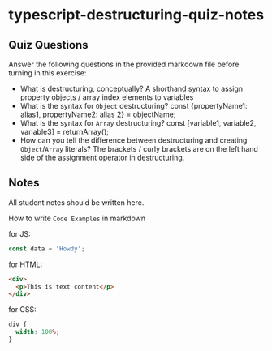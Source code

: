 # typescript-destructuring-quiz-notes

## Quiz Questions

Answer the following questions in the provided markdown file before turning in this exercise:

- What is destructuring, conceptually?
  A shorthand syntax to assign property objects / array index elements to variables
- What is the syntax for `Object` destructuring?
  const {propertyName1: alias1, propertyName2: alias 2} = objectName;
- What is the syntax for `Array` destructuring?
  const [variable1, variable2, variable3] = returnArray();
- How can you tell the difference between destructuring and creating `Object`/`Array` literals?
  The brackets / curly brackets are on the left hand side of the assignment operator in destructuring.

## Notes

All student notes should be written here.

How to write `Code Examples` in markdown

for JS:

```javascript
const data = 'Howdy';
```

for HTML:

```html
<div>
  <p>This is text content</p>
</div>
```

for CSS:

```css
div {
  width: 100%;
}
```
